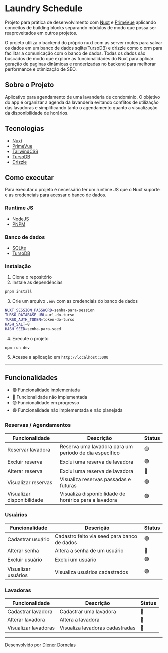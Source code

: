 # Laundry Schedule

Projeto para prática de desenvolvimento com [Nuxt](https://nuxt.com/) e [PrimeVue](https://primevue.org) aplicando conceitos de building blocks separando módulos de modo que possa ser reaproveitados em outros projetos.

O projeto utiliza o backend do próprio nuxt com as server routes para salvar os dados em um banco de dados sqlite(TursoDB)  e drizzle como o orm para facilitar a comunicação com o banco de dados. Todas os dados são buscados de modo que explore as funcionalidades do Nuxt para aplicar geração de paginas dinâmicas e renderizadas no backend para melhorar performance e otimização de SEO.

## Sobre o Projeto

Aplicativo para agendamento de uma lavanderia de condomínio. O objetivo do app é organizar a agenda da lavanderia evitando conflitos de utilização das lavadoras e simplificando tanto o agendamento quanto a visualização da disponibilidade de horários.

## Tecnologias

- [Nuxt](https://nuxt.com/)
- [PrimeVue](https://primevue.org)
- [TailwindCSS](https://tailwindcss.com)
- [TursoDB](https://turso.tech)
- [Drizzle](https://drizzle.org)

## Como executar

Para executar o projeto é necessário ter um runtime JS que o Nuxt suporte e as credenciais para acessar o banco de dados.

### Runtime JS

- [NodeJS](https://nodejs.org/en/)
- [PNPM](https://pnpm.io/)

### Banco de dados

- [SQLite](https://www.sqlite.org/index.html)
- [TursoDB](https://turso.tech)

### Instalação

1. Clone o repositório
2. Instale as dependências

```bash
pnpm install
```

3. Crie um arquivo `.env` com as credenciais do banco de dados

```bash
NUXT_SESSION_PASSWORD=senha-para-session
TURSO_DATABASE_URL=url-do-turso
TURSO_AUTH_TOKEN=token-do-turso
HASH_SALT=8
HASH_SEED=senha-para-seed
```

4. Execute o projeto

```bash
npm run dev
```

5. Acesse a aplicação em `http://localhost:3000`

---

## Funcionalidades

- 🟢 Funcionalidade implementada
- 🔴 Funcionalidade não implementada
- 🟡 Funcionalidade em progresso
- 🟣 Funcionalidade não implementada e não planejada

### Reservas / Agendamentos

| Funcionalidade | Descrição | Status |
| --- | --- | --- |
| Reservar lavadora | Reserva uma lavadora para um período de dia específico | 🟡 |
| Excluir reserva | Exclui uma reserva de lavadora | 🟢 |
| Alterar reserva | Exclui uma reserva de lavadora | 🔴 |
| Visualizar reservas | Visualiza reservas passadas e futuras | 🟢 |
| Visualizar disponibilidade | Visualiza disponibilidade de horários para a lavadora | 🟢 |

### Usuários

| Funcionalidade | Descrição | Status |
| --- | --- | --- |
| Cadastrar usuário | Cadastro feito via seed para banco de dados | 🟢 |
| Alterar senha | Altera a senha de um usuário | 🔴 |
| Excluir usuário | Exclui um usuário | 🟣 |
| Visualizar usuários | Visualiza usuários cadastrados |🟣 |

### Lavadoras

| Funcionalidade | Descrição | Status |
| --- | --- | --- |
| Cadastrar lavadora | Cadastrar uma lavadora | 🔴 |
| Alterar lavadora | Altera a lavadora | 🔴 |
| Visualizar lavadoras | Visualiza lavadoras cadastradas | 🔴 |

---
Desenvolvido por [Diener Dornelas](https://github.com/dienerld)
